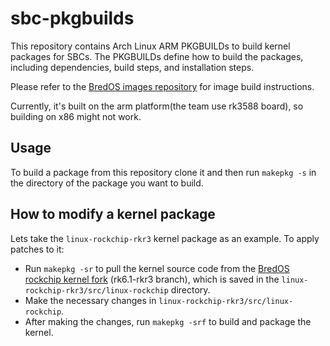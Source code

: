 # sbc-pkgbuilds 
This repository contains Arch Linux ARM PKGBUILDs to build kernel packages for SBCs.
The PKGBUILDs define how to build the packages, including dependencies, build steps, and installation steps.

Please refer to the [BredOS images repository](https://github.com/BredOS/images) for image build instructions.

Currently, it's built on the arm platform(the team use rk3588 board), so building on x86 might not work.

## Usage
To build a package from this repository clone it and then run `makepkg -s` in the directory of the package you want to build.

## How to modify a kernel package
Lets take the `linux-rockchip-rkr3` kernel package as an example. To apply patches to it:
- Run `makepkg -sr` to pull the kernel source code from the [BredOS rockchip kernel fork](https://github.com/BredOS/linux-rockchip) (rk6.1-rkr3 branch), which is saved in the `linux-rockchip-rkr3/src/linux-rockchip` directory.
- Make the necessary changes in `linux-rockchip-rkr3/src/linux-rockchip`.
- After making the changes, run `makepkg -srf` to build and package the kernel.
